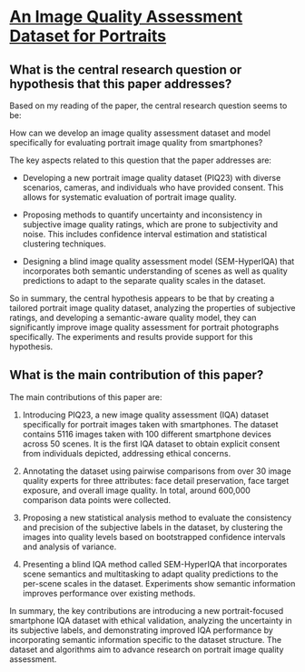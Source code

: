 # [An Image Quality Assessment Dataset for Portraits](https://arxiv.org/abs/2304.05772)

## What is the central research question or hypothesis that this paper addresses?

 Based on my reading of the paper, the central research question seems to be: 

How can we develop an image quality assessment dataset and model specifically for evaluating portrait image quality from smartphones?

The key aspects related to this question that the paper addresses are:

- Developing a new portrait image quality dataset (PIQ23) with diverse scenarios, cameras, and individuals who have provided consent. This allows for systematic evaluation of portrait image quality.

- Proposing methods to quantify uncertainty and inconsistency in subjective image quality ratings, which are prone to subjectivity and noise. This includes confidence interval estimation and statistical clustering techniques. 

- Designing a blind image quality assessment model (SEM-HyperIQA) that incorporates both semantic understanding of scenes as well as quality predictions to adapt to the separate quality scales in the dataset.

So in summary, the central hypothesis appears to be that by creating a tailored portrait image quality dataset, analyzing the properties of subjective ratings, and developing a semantic-aware quality model, they can significantly improve image quality assessment for portrait photographs specifically. The experiments and results provide support for this hypothesis.


## What is the main contribution of this paper?

 The main contributions of this paper are:

1. Introducing PIQ23, a new image quality assessment (IQA) dataset specifically for portrait images taken with smartphones. The dataset contains 5116 images taken with 100 different smartphone devices across 50 scenes. It is the first IQA dataset to obtain explicit consent from individuals depicted, addressing ethical concerns.

2. Annotating the dataset using pairwise comparisons from over 30 image quality experts for three attributes: face detail preservation, face target exposure, and overall image quality. In total, around 600,000 comparison data points were collected.

3. Proposing a new statistical analysis method to evaluate the consistency and precision of the subjective labels in the dataset, by clustering the images into quality levels based on bootstrapped confidence intervals and analysis of variance.

4. Presenting a blind IQA method called SEM-HyperIQA that incorporates scene semantics and multitasking to adapt quality predictions to the per-scene scales in the dataset. Experiments show semantic information improves performance over existing methods.

In summary, the key contributions are introducing a new portrait-focused smartphone IQA dataset with ethical validation, analyzing the uncertainty in its subjective labels, and demonstrating improved IQA performance by incorporating semantic information specific to the dataset structure. The dataset and algorithms aim to advance research on portrait image quality assessment.
